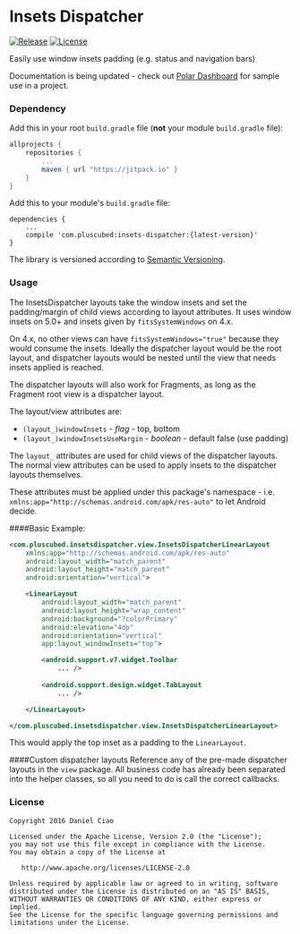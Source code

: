 # Insets Dispatcher

[![Release](https://jitpack.io/v/com.pluscubed/insets-dispatcher.svg)](https://jitpack.io/#com.pluscubed/insets-dispatcher)  [![License](https://img.shields.io/github/license/pluscubed/insets-dispatcher.svg)](https://www.apache.org/licenses/LICENSE-2.0.html)

Easily use window insets padding (e.g. status and navigation bars)

Documentation is being updated - check out [Polar Dashboard](https://github.com/afollestad/polar-dashboard) for sample use in a project.

### Dependency

Add this in your root `build.gradle` file (**not** your module `build.gradle` file):

```gradle
allprojects {
	repositories {
		...
		maven { url "https://jitpack.io" }
	}
}
```

Add this to your module's `build.gradle` file:

```Gradle
dependencies {
	...
	compile 'com.pluscubed:insets-dispatcher:{latest-version}'
}
```

The library is versioned according to [Semantic Versioning](http://semver.org/).

### Usage

The InsetsDispatcher layouts take the window insets and set the padding/margin of child views according to layout attributes. It uses window insets on 5.0+ and insets given by `fitsSystemWindows` on 4.x.

On 4.x, no other views can have `fitsSystemWindows="true"` because they would consume the insets. Ideally the dispatcher layout would be the root layout, and dispatcher layouts would be nested until the view that needs insets applied is reached.

The dispatcher layouts will also work for Fragments, as long as the Fragment root view is a dispatcher layout.

The layout/view attributes are:
- `(layout_)windowInsets` - _flag_ - top, bottom
- `(layout_)windowInsetsUseMargin` - _boolean_ - default false (use padding)

The `layout_` attributes are used for child views of the dispatcher layouts. The normal view attributes can be used to apply insets to the dispatcher layouts themselves. 

These attributes must be applied under this package's namespace - i.e. `xmlns:app="http://schemas.android.com/apk/res-auto"` to let Android decide.

####Basic Example:

```xml
<com.pluscubed.insetsdispatcher.view.InsetsDispatcherLinearLayout
    xmlns:app="http://schemas.android.com/apk/res-auto"
    android:layout_width="match_parent"
    android:layout_height="match_parent"
    android:orientation="vertical">

    <LinearLayout
        android:layout_width="match_parent"
        android:layout_height="wrap_content"
        android:background="?colorPrimary"
        android:elevation="4dp"
        android:orientation="vertical"
        app:layout_windowInsets="top">

        <android.support.v7.widget.Toolbar
            ... />
            
        <android.support.design.widget.TabLayout
            ... />

    </LinearLayout>

</com.pluscubed.insetsdispatcher.view.InsetsDispatcherLinearLayout>

```
This would apply the top inset as a padding to the `LinearLayout`.

####Custom dispatcher layouts
Reference any of the pre-made dispatcher layouts in the `view` package. All business code has already been separated into the helper classes, so all you need to do is call the correct callbacks.

### License

```
Copyright 2016 Daniel Ciao

Licensed under the Apache License, Version 2.0 (the "License");
you may not use this file except in compliance with the License.
You may obtain a copy of the License at

   http://www.apache.org/licenses/LICENSE-2.0

Unless required by applicable law or agreed to in writing, software
distributed under the License is distributed on an "AS IS" BASIS,
WITHOUT WARRANTIES OR CONDITIONS OF ANY KIND, either express or implied.
See the License for the specific language governing permissions and
limitations under the License.
```
